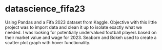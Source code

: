 # datascience_fifa23
Using Pandas and a Fifa 2023 dataset from Kaggle. Objective with this little project was to import data and clean it up to isolate exactly what we needed. I was looking for potentially undervalued football players based on their market value and wage for 2023. Seaborn and Bokeh used to create a scatter plot graph with hover functionality.
